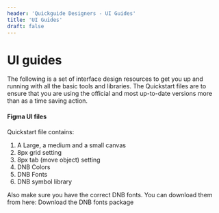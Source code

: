 ```yaml
---
header: 'Quickguide Designers - UI Guides'
title: 'UI Guides'
draft: false
---
```


# UI guides

The following is a set of interface design resources to get you up and running with all the basic tools and libraries. The Quickstart files are to ensure that you are using the official and most up-to-date versions more than as a time saving action.

#### Figma UI files

Quickstart file contains:

1.  A Large, a medium and a small canvas
2.  8px grid setting
3.  8px tab (move object) setting
4.  DNB Colors
5.  DNB Fonts
6.  DNB symbol library

Also make sure you have the correct DNB fonts. You can download them from here:
Download the DNB fonts package

